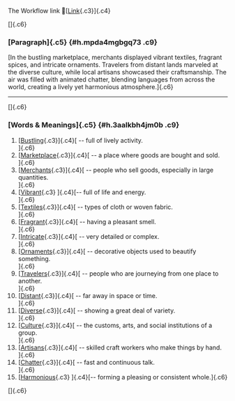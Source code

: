 The Workflow link
👏[[Link](https://www.google.com/url?q=http://www.google.com&sa=D&source=editors&ust=1758370611683261&usg=AOvVaw1TyXoevgUrELIVWTBjrqNn){.c3}]{.c4}

[]{.c6}

### [Paragraph]{.c5} {#h.mpda4mgbgq73 .c9}

[In the bustling marketplace, merchants displayed vibrant textiles,
fragrant spices, and intricate ornaments. Travelers from distant lands
marveled at the diverse culture, while local artisans showcased their
craftsmanship. The air was filled with animated chatter, blending
languages from across the world, creating a lively yet harmonious
atmosphere.]{.c6}

------------------------------------------------------------------------

[]{.c6}

### [Words & Meanings]{.c5} {#h.3aalkbh4jm0b .c9}

1.  [[Bustling](https://www.google.com/url?q=http://www.google.com&sa=D&source=editors&ust=1758370611683876&usg=AOvVaw1yrMuyI14IKPjXnS46gBQ0){.c3}]{.c4}[ --
    full of lively activity.\
    ]{.c6}
2.  [[Marketplace](https://www.google.com/url?q=http://www.google.com&sa=D&source=editors&ust=1758370611684003&usg=AOvVaw2E_mjj518qKo2jPScuvHeh){.c3}]{.c4}[ --
    a place where goods are bought and sold.\
    ]{.c6}
3.  [[Merchants](https://www.google.com/url?q=http://www.google.com&sa=D&source=editors&ust=1758370611684114&usg=AOvVaw3OqCnlPqf-dUUA0pTflBp6){.c3}]{.c4}[ --
    people who sell goods, especially in large quantities.\
    ]{.c6}
4.  [[Vibrant](https://www.google.com/url?q=http://www.google.com&sa=D&source=editors&ust=1758370611684235&usg=AOvVaw3IJmZjVHpK74xCP6a9Y-k-){.c3}
    ]{.c4}[-- full of life and energy.\
    ]{.c6}
5.  [[Textiles](https://www.google.com/url?q=http://www.google.com&sa=D&source=editors&ust=1758370611684324&usg=AOvVaw3qbbmYdQBve4_EqB292c5_){.c3}]{.c4}[ --
    types of cloth or woven fabric.\
    ]{.c6}
6.  [[Fragrant](https://www.google.com/url?q=http://www.google.com&sa=D&source=editors&ust=1758370611684420&usg=AOvVaw3Dw6ufb_sBrNA_r9ksawTp){.c3}]{.c4}[ --
    having a pleasant smell.\
    ]{.c6}
7.  [[Intricate](https://www.google.com/url?q=http://www.google.com&sa=D&source=editors&ust=1758370611684509&usg=AOvVaw0YZyetMk3L5EEffW3r_TpB){.c3}]{.c4}[ --
    very detailed or complex.\
    ]{.c6}
8.  [[Ornaments](https://www.google.com/url?q=http://www.google.com&sa=D&source=editors&ust=1758370611684602&usg=AOvVaw0YWoRdvvRp9fClB99SnznW){.c3}]{.c4}[ --
    decorative objects used to beautify something.\
    ]{.c6}
9.  [[Travelers](https://www.google.com/url?q=http://www.google.com&sa=D&source=editors&ust=1758370611684710&usg=AOvVaw2wqo7AGx9--hDinQs0loSl){.c3}]{.c4}[ --
    people who are journeying from one place to another.\
    ]{.c6}
10. [[Distant](https://www.google.com/url?q=http://www.google.com&sa=D&source=editors&ust=1758370611684860&usg=AOvVaw23M-7T3x1LOlDwKBYM348o){.c3}]{.c4}[ --
    far away in space or time.\
    ]{.c6}
11. [[Diverse](https://www.google.com/url?q=http://www.google.com&sa=D&source=editors&ust=1758370611684953&usg=AOvVaw0-F7UrmTesrZQZ2P20LIa3){.c3}]{.c4}[ --
    showing a great deal of variety.\
    ]{.c6}
12. [[Culture](https://www.google.com/url?q=http://www.google.com&sa=D&source=editors&ust=1758370611685063&usg=AOvVaw2zN4T6trU-wBxAQrAdgb8C){.c3}]{.c4}[ --
    the customs, arts, and social institutions of a group.\
    ]{.c6}
13. [[Artisans](https://www.google.com/url?q=http://www.google.com&sa=D&source=editors&ust=1758370611685177&usg=AOvVaw3nbCLz1zaUGkKtwU3ZzlxS){.c3}]{.c4}[ --
    skilled craft workers who make things by hand.\
    ]{.c6}
14. [[Chatter](https://www.google.com/url?q=http://www.google.com&sa=D&source=editors&ust=1758370611685283&usg=AOvVaw0--3LXNFrUvp1upeYaz6ub){.c3}]{.c4}[ --
    fast and continuous talk.\
    ]{.c6}
15. [[Harmonious](https://www.google.com/url?q=http://www.google.com&sa=D&source=editors&ust=1758370611685377&usg=AOvVaw0_uKP3Pyzwz1TTmWn4xR0g){.c3}
    ]{.c4}[-- forming a pleasing or consistent whole.]{.c6}

[]{.c6}
